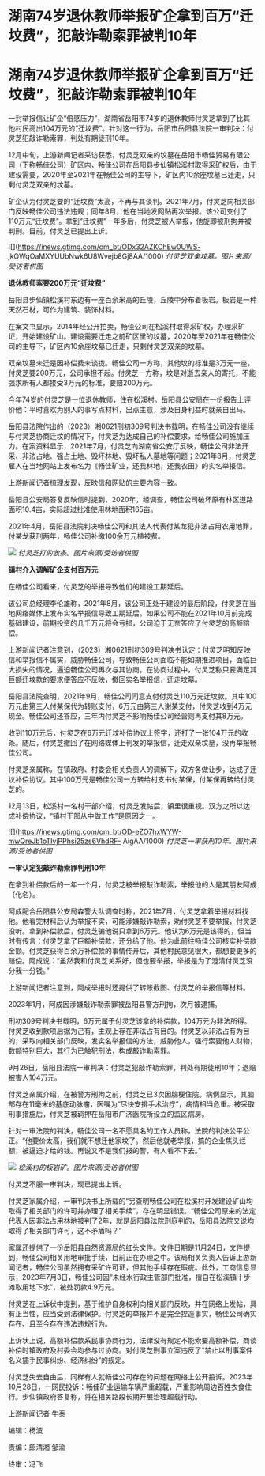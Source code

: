 # 湖南74岁退休教师举报矿企拿到百万“迁坟费”，犯敲诈勒索罪被判10年

# 湖南74岁退休教师举报矿企拿到百万“迁坟费”，犯敲诈勒索罪被判10年

一封举报信让矿企“倍感压力”，湖南省岳阳市74岁的退休教师付灵芝拿到了比其他村民高出104万元的“迁坟费”。针对这一行为，岳阳市岳阳县法院一审判决：付灵芝犯敲诈勒索罪，判处有期徒刑10年。

12月中旬，上游新闻记者采访获悉，付灵芝双亲的坟墓在岳阳市畅佳贸易有限公司（下称畅佳公司）矿区内，畅佳公司在岳阳县步仙镇松溪村取得采矿权后，由于建设需要，2020年至2021年在畅佳公司的主导下，矿区内10余座坟墓已迁走，只剩付灵芝双亲的坟墓。

矿企认为付灵芝要的“迁坟费”太高，不再与其谈判。2021年7月，付灵芝向相关部门反映畅佳公司违法违规；同年8月，他在当地发网贴再次举报。该公司支付了110万元“迁坟费”。拿到“迁坟费”一年多后，付灵芝被人举报，他旋即被刑拘并被判刑。目前，付灵芝已提出上诉。

![](https://inews.gtimg.com/om_bt/ODx32AZKChEw0UWS-
jkQWqOaMXYUUbNwk6U8Wvejb8Gj8AA/1000) _付灵芝双亲坟墓。图片来源/受访者供图_

**退休教师索要200万元“迁坟费”**

岳阳县步仙镇松溪村东边有一座百余米高的丘陵，丘陵中分布着板岩。板岩是一种天然石材，可作为建筑、装饰材料。

在案文书显示，2014年经公开拍卖，畅佳公司在松溪村取得采矿权，办理采矿证，开始建设矿山。建设需要迁走之前矿区里的坟墓，2020年至2021年在畅佳公司的主导下，矿区内10余座坟墓已迁走，只剩付灵芝双亲的坟墓。

双亲坟墓未迁是因补偿费未谈拢。畅佳公司一方称，其他坟的标准是3万元一座，付灵芝要200万元，公司承担不起。付灵芝一方称，坟是对逝去亲人的寄托，不能强求所有人都接受3万元的标准，要赔200万元。

今年74岁的付灵芝是一位退休教师，住在松溪村。岳阳县公安局在一份报告上评价他：平时喜欢为别人的事写点材料，出点主意，涉及自身利益时就亲自出马。

岳阳县法院作出的（2023）湘0621刑初309号判决书载明，在畅佳公司没有继续与付灵芝协商迁坟的情况下，付灵芝为达成自己的补偿要求，给畅佳公司施加压力。在案资料显示，2021年7月，付灵芝向湖南省公安厅反映，畅佳公司非法开采、非法占地、强占土地、毁坏林地、毁坏私人墓地等问题；2021年8月，付灵芝雇人在当地网站上发布名为《畅佳矿业，还我林地，还我农田》的实名举报信。

上游新闻记者梳理发现，反映信和网贴的主要内容一致。

岳阳县公安局答复反映信时提到，2020年，经调查，畅佳公司破坏原有林区道路面积10.4亩，实际超过批准使用林地面积165亩。

2021年4月，岳阳县法院判决畅佳公司和其法人代表付某龙犯非法占用农用地罪，付某龙获刑两年，畅佳公司补缴100余万元植被费。

![](https://inews.gtimg.com/om_bt/OcOLAAuDgX8jcbnE9gY_kIskzPD8s5IQEJ_je3wvTeX2IAA/1000)
_付灵芝打的收条。图片来源/受访者供图_

**镇村介入调解矿企支付百万元**

在畅佳公司看来，付灵芝的举报导致他们的建设工期延后。

该公司总经理李伦雄称，2021年8月，该公司正处于建设的最后阶段，付灵芝在当地网络媒体上发布实名举报信导致工期延后。如果公司不能在2021年10月前完成基础建设，前期投资的几千万元将会亏损，公司迫于无奈答应了付灵芝的高额赔偿。

上游新闻记者注意到，（2023）湘0621刑初309号判决书认定：付灵芝明知反映信和举报信不属实，威胁畅佳公司，导致畅佳公司面临不能如期推进项目，面临巨大损失的情况，逼迫畅佳公司再次与其协商。在协商过程中，付灵芝称只要满足其巨额迁坟款的要求便答应不反映，撤回实名举报信，迁走坟墓。

岳阳县法院查明，2021年9月，畅佳公司同意支付付灵芝110万元迁坟款。其中100万元由第三人付某保代为转账支付，6万元由第三人谢某支付，付灵芝收到4万元现金。畅佳公司还答应，三年内付灵芝不影响畅佳公司经营则再支付其8万元。

收到110万元后，付灵芝在6万元迁坟补偿协议上签字，还打了一张104万元的收条。随后，付灵芝撤回了在网络媒体上刊发的举报信，迁走双亲坟墓，没再举报畅佳公司。

付灵芝亲属称，在镇政府、村委会相关负责人的调解下，双方各做让步，达成了迁坟补偿协议。其中100万元是畅佳公司一方转给村支书付某保，付某保再转给付灵芝的。

12月13日，松溪村一名村干部介绍，付灵芝发帖后，镇里很重视。双方之所以达成补偿协议，“镇村干部从中做工作”是原因之一。

![](https://inews.gtimg.com/om_bt/OD-eZO7hxWYW-mwQreJb1oTIvjPPhsi25zs6VhdRF-
AigAA/1000) _付灵芝一审获刑10年。图片来源/受访者供图_

**一审认定犯敲诈勒索罪判刑10年**

在拿到补偿款后的一年一个月，付灵芝被举报敲诈勒索，举报他的人是其朋友阿成（化名）。

阿成配合岳阳县公安局森警大队调查时称，2021年7月，付灵芝拿着举报材料找他。他看完材料后认为举报不实，可能涉嫌敲诈勒索，劝付灵芝不要举报，付灵芝没听。拿到补偿款后，付灵芝骗他说只拿到6万元。他认为6万元是该得的，但当时有传言：付灵芝拿了巨额补偿款，还分给了他。他为此前往畅佳公司核实补偿款金额。付灵芝获得百余万补偿款的事情传开后，其他村民意见很大，都想要更多的赔偿。阿成说：“虽然我和付灵芝关系好，但也要举报，举报是为了澄清付灵芝没分我一分钱。”

上游新闻记者注意到，阿成举报时还提供了转账截图、付灵芝的举报信等材料。

2023年1月，阿成因涉嫌敲诈勒索罪被岳阳县警方刑拘，次月被逮捕。

刑初309号判决书载明，6万元属于付灵芝该拿的补偿款，104万元为非法所得。付灵芝收到款项后据为己有，主观上存在非法占有目的。付灵芝以非法占有为目的，采取向相关部门反映，发实名举报信的方法，威胁他人，强行索要他人财物，数额特别巨大，其行为已触犯刑法，构成敲诈勒索罪。

9月26日，岳阳县法院一审判决：付灵芝犯敲诈勒索罪，判处有期徒刑10年；退赔被害人104万元。

付灵芝亲属介绍，在被警方刑拘之前，付灵芝已3次因脑梗住院。病例显示，其脑部存在11毫米的基底动脉瘤，医嘱为“尽快安排手术治疗”，病情相当危重。被采取刑事措施后，付灵芝被羁押在岳阳市广济医院所设立的监区病房。

针对一审法院的判决，畅佳公司一名不愿具名的工作人员称，法院的判决公平公正。“他要价太高，我们就不想迁他家坟了。然后他就老举报，搞的企业焦头烂额，被逼迫才给的钱。再说又不是我们报的警，有人看不下去。”

![](https://inews.gtimg.com/om_bt/OJ82YH88UYpaPID_3E866UZ8w-XH1dN2HiogVKbAJ7I2QAA/1000)
_松溪村的板岩矿。图片来源/受访者供图_

付灵芝不服一审判决，现已提出上诉。

付灵芝家属介绍，一审判决书上所载的“另查明畅佳公司在松溪村开发建设矿山均取得了相关部门的许可并办理了相关手续”，存在明显错误。“畅佳公司原来的法定代表人因非法占用林地被判了2年，就是岳阳县法院刑庭判的，岳阳县法院又说均取得了相关部门许可，这不矛盾吗？”

家属还提供了一份岳阳县自然资源局的红头文件。文件日期是11月24日，文件提到，畅佳公司相关用地审批手续，目前正在办理之中。该局相关负责人告诉上游新闻记者，畅佳公司虽然拥有采矿许可证，但其他手续存在瑕疵。此外，工商信息显示，2023年7月3日，畅佳公司因“未经水行政主管部门批准，擅自在松溪镇十步滩取用地下水”，被处罚款4.9万元。

付灵芝在上诉状中提到，基于维护自身权利向相关部门反映，并在网络上发帖，具有正当性，应当受到法律保护。付灵芝的举报并不是完全捏造事实，畅佳公司确实存在、且至今存在违法违规行为。

上诉状上说，高额补偿款系民事协商行为，法律没有规定不能索要高额补偿，商谈补偿时镇政府及村委会均参与过协商。对付灵芝刑事立案违反了“禁止以刑事案件名义插手民事纠纷、经济纠纷”的规定。

付灵芝失去自由后，同样有人就畅佳公司存在的问题在网络上公开投诉。2023年10月28日，一网民投诉：畅佳矿业运输车辆严重超载，严重影响周边百姓衣食住行。步仙镇政府答复称，将在相关路段长期开展治理超载行动。

上游新闻记者 牛泰

编辑：杨波

责编：郎清湘 邹渝

终审：冯飞

